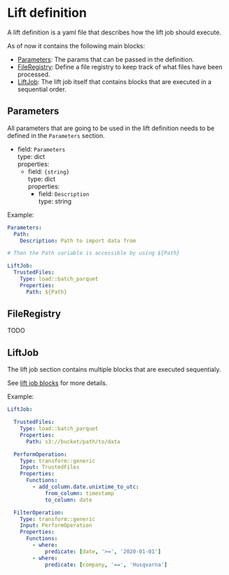 # Lift definition
A lift definition is a yaml file that describes how the lift job should execute.

As of now it contains the following main blocks:

* [Parameters](#parameters): The params that can be passed in the definition.
* [FileRegistry](#fileregistry): Define a file registry to keep track of what files have been processed.
* [LiftJob](#liftjob): The lift job itself that contains blocks that are executed in a sequential order.



## Parameters
All parameters that are going to be used in the lift definition needs to be defined in the `Parameters` section.

- field: `Parameters`  
  type: dict  
  properties:
    - field: `{string}`  
      type: dict  
      properties:
        - field: `Description`  
          type: string

Example:

```yml
Parameters:
  Path:
    Description: Path to import data from

# Then the Path variable is accessible by using ${Path}

LiftJob:
  TrustedFiles:
    Type: load::batch_parquet
    Properties:
      Path: ${Path}
```

## FileRegistry

TODO


## LiftJob
The lift job section contains multiple blocks that are executed sequentialy.

See [lift job blocks](lift-job-blocks.md) for more details.


Example:

```yml
LiftJob:

  TrustedFiles:
    Type: load::batch_parquet
    Properties:
      Path: s3://bucket/path/to/data

  PerformOperation:
    Type: transform::generic
    Input: TrustedFiles
    Properties:
      Functions:
        - add_column.date.unixtime_to_utc:
            from_column: timestamp
            to_column: date

  FilterOperation:
    Type: transform::generic
    Input: PerformOperation
    Properties:
      Functions:
        - where:
            predicate: [date, '>=', '2020-01-01']
        - where:
            predicate: [company, '==', 'Husqvarna']
```


  
